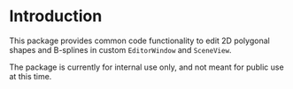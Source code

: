 # Introduction

This package provides common code functionality to edit 2D polygonal shapes and B-splines in custom ``EditorWindow`` and ``SceneView``. 

The package is currently for internal use only, and not meant for public use at this time.
